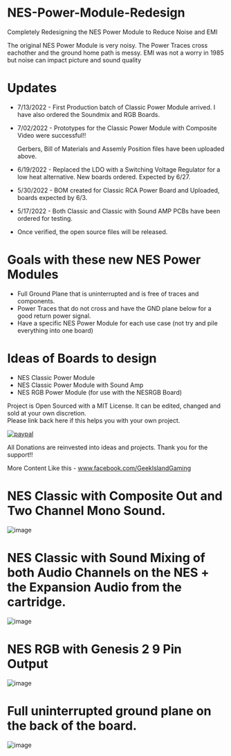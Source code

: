 # NES-Power-Module-Redesign
Completely Redesigning the NES Power Module to Reduce Noise and EMI

The original NES Power Module is very noisy.  The Power Traces cross eachother and the ground home path is messy.
EMI was not a worry in 1985 but noise can impact picture and sound quality

# Updates
- 7/13/2022 - First Production batch of Classic Power Module arrived.  I have also ordered the Soundmix and RGB Boards.
- 7/02/2022 - Prototypes for the Classic Power Module with Composite Video were successful!! 
  
  Gerbers, Bill of Materials and Assemly Position files have been uploaded above.
- 6/19/2022 - Replaced the LDO with a Switching Voltage Regulator for a low heat alternative.  New boards ordered. Expected by 6/27.
- 5/30/2022 - BOM created for Classic RCA Power Board and Uploaded, boards expected by 6/3.
- 5/17/2022 - Both Classic and Classic with Sound AMP PCBs have been ordered for testing.  
- Once verified, the open source files will be released.


# Goals with these new NES Power Modules
- Full Ground Plane that is uninterrupted and is free of traces and components.
- Power Traces that do not cross and have the GND plane below for a good return power signal.
- Have a specific NES Power Module for each use case (not try and pile everything into one board)

# Ideas of Boards to design
- NES Classic Power Module
- NES Classic Power Module with Sound Amp
- NES RGB Power Module (for use with the NESRGB Board)

Project is Open Sourced with a MIT License. It can be edited, changed and sold at your own discretion.  
Please link back here if this helps you with your own project.

[![paypal](https://www.paypalobjects.com/en_US/i/btn/btn_donateCC_LG.gif)](https://www.paypal.com/donate/?hosted_button_id=97YFBJX4NXA8W)

All Donations are reinvested into ideas and projects. Thank you for the support!!

More Content Like this - www.facebook.com/GeekIslandGaming

# NES Classic with Composite Out and Two Channel Mono Sound.
![image](https://user-images.githubusercontent.com/70423454/174685321-91c718d3-b8c1-4080-bf2e-ccdbdbf5ab00.png)


# NES Classic with Sound Mixing of both Audio Channels on the NES + the Expansion Audio from the cartridge.
![image](https://user-images.githubusercontent.com/70423454/178882663-5e6f7176-0790-40b1-b94a-51364d7455e1.png)


# NES RGB with Genesis 2 9 Pin Output
![image](https://user-images.githubusercontent.com/70423454/178882385-84817309-5f44-4b34-9d2e-d211b67a140b.png)


# Full uninterrupted ground plane on the back of the board.
![image](https://user-images.githubusercontent.com/70423454/168949041-084ab601-f7b4-46a8-a07b-880763b795da.png)




